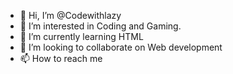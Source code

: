 - 👋 Hi, I’m @Codewithlazy
- 👀 I’m interested in Coding and Gaming.
- 🌱 I’m currently learning HTML
- 💞️ I’m looking to collaborate on Web development
- 📫 How to reach me 

<!---
Codewithlazy/Codewithlazy is a ✨ special ✨ repository because its `README.md` (this file) appears on your GitHub profile.
You can click the Preview link to take a look at your changes.
--->
